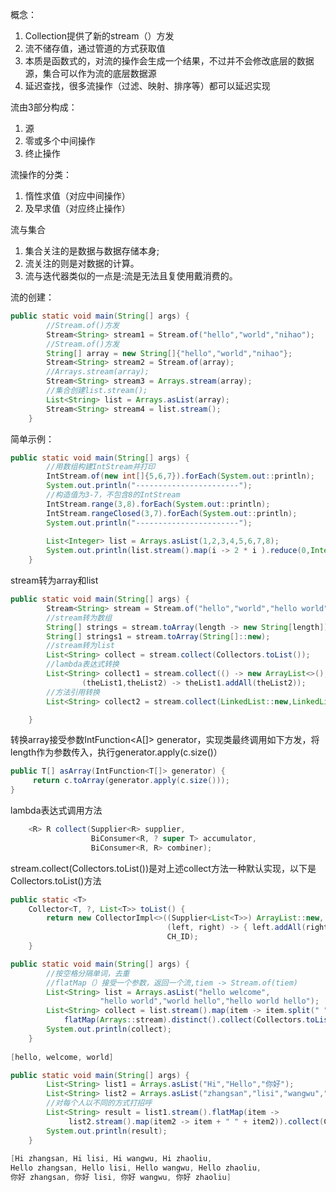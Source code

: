 概念：

1. Collection提供了新的stream（）方发
2. 流不储存值，通过管道的方式获取值
3. 本质是函数式的，对流的操作会生成一个结果，不过并不会修改底层的数据源，集合可以作为流的底层数据源
4. 延迟查找，很多流操作（过滤、映射、排序等）都可以延迟实现

流由3部分构成：

1. 源
2. 零或多个中间操作
3. 终止操作

流操作的分类：

1. 惰性求值（对应中间操作）
2. 及早求值（对应终止操作）

流与集合

1. 集合关注的是数据与数据存储本身;
2. 流关注的则是对数据的计算。
3. 流与迭代器类似的一点是:流是无法且复使用戴消费的。

流的创建：

```java
public static void main(String[] args) {
        //Stream.of()方发
        Stream<String> stream1 = Stream.of("hello","world","nihao");
        //Stream.of()方发
        String[] array = new String[]{"hello","world","nihao"};
        Stream<String> stream2 = Stream.of(array);
        //Arrays.stream(array);
        Stream<String> stream3 = Arrays.stream(array);
        //集合创建list.stream();
        List<String> list = Arrays.asList(array);
        Stream<String> stream4 = list.stream();
    }
```

简单示例：

```java
public static void main(String[] args) {
        //用数组构建IntStream并打印
        IntStream.of(new int[]{5,6,7}).forEach(System.out::println);
        System.out.println("-----------------------");
        //构造值为3-7，不包含8的IntStream
        IntStream.range(3,8).forEach(System.out::println);
        IntStream.rangeClosed(3,7).forEach(System.out::println);
        System.out.println("-----------------------");
    
    	List<Integer> list = Arrays.asList(1,2,3,4,5,6,7,8);
        System.out.println(list.stream().map(i -> 2 * i ).reduce(0,Integer::sum));
    }
```

stream转为array和list

```java
public static void main(String[] args) {
        Stream<String> stream = Stream.of("hello","world","hello world");
        //stream转为数组
        String[] strings = stream.toArray(length -> new String[length]);
        String[] strings1 = stream.toArray(String[]::new);
        //stream转为list
        List<String> collect = stream.collect(Collectors.toList());
        //lambda表达式转换
        List<String> collect1 = stream.collect(() -> new ArrayList<>(),(list1,item) -> list1.add(item),
                (theList1,theList2) -> theList1.addAll(theList2));
        //方法引用转换
        List<String> collect2 = stream.collect(LinkedList::new,LinkedList::add,LinkedList::addAll);

    }
```

转换array接受参数IntFunction<A[]> generator，实现类最终调用如下方发，将length作为参数传入，执行generator.apply(c.size()）

```java
public T[] asArray(IntFunction<T[]> generator) {
     return c.toArray(generator.apply(c.size()));
}
```

lambda表达式调用方法

```java
    <R> R collect(Supplier<R> supplier,
                  BiConsumer<R, ? super T> accumulator,
                  BiConsumer<R, R> combiner);
```

stream.collect(Collectors.toList())是对上述collect方法一种默认实现，以下是Collectors.toList()方法

```java
public static <T>
    Collector<T, ?, List<T>> toList() {
        return new CollectorImpl<>((Supplier<List<T>>) ArrayList::new, List::add,
                                   (left, right) -> { left.addAll(right); return left; },
                                   CH_ID);
    }
```





~~~java
public static void main(String[] args) { 
        //按空格分隔单词，去重 
        //flatMap（）接受一个参数，返回一个流,tiem -> Stream.of(tiem) 
        List<String> list = Arrays.asList("hello welcome", 
                    "hello world","world hello","hello world hello"); 
        List<String> collect = list.stream().map(item -> item.split(" ")). 
            flatMap(Arrays::stream).distinct().collect(Collectors.toList()); 
        System.out.println(collect); 
    } 
 
[hello, welcome, world]

~~~



~~~java
public static void main(String[] args) { 
        List<String> list1 = Arrays.asList("Hi","Hello","你好"); 
        List<String> list2 = Arrays.asList("zhangsan","lisi","wangwu","zhaoliu"); 
        //对每个人以不同的方式打招呼 
        List<String> result = list1.stream().flatMap(item ->  
             list2.stream().map(item2 -> item + " " + item2)).collect(Collectors.toList()); 
        System.out.println(result); 
    } 
 
[Hi zhangsan, Hi lisi, Hi wangwu, Hi zhaoliu,  
Hello zhangsan, Hello lisi, Hello wangwu, Hello zhaoliu, 
你好 zhangsan, 你好 lisi, 你好 wangwu, 你好 zhaoliu]

~~~




